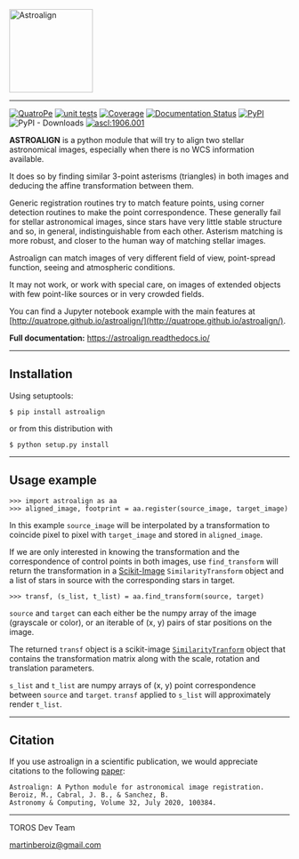 <img src="docs/aa_bw.jpg" height="150" alt="Astroalign"/>

***

[![QuatroPe](https://img.shields.io/badge/QuatroPe-Applications-1c5896)](https://quatrope.github.io/)
[![unit tests](https://github.com/quatrope/astroalign/actions/workflows/aa-ci.yml/badge.svg?branch=master)](https://github.com/quatrope/astroalign/actions/workflows/aa-ci.yml)
[![Coverage](https://codecov.io/github/quatrope/astroalign/coverage.svg?branch=master)](https://codecov.io/github/quatrope/astroalign)
[![Documentation Status](https://readthedocs.org/projects/astroalign/badge/?version=latest)](http://astroalign.readthedocs.org/en/latest/?badge=latest)
[![PyPI](https://img.shields.io/pypi/v/astroalign)](https://pypi.org/project/astroalign/)
![PyPI - Downloads](https://img.shields.io/pypi/dm/astroalign)
[![ascl:1906.001](https://img.shields.io/badge/ascl-1906.001-blue.svg?colorB=262255)](http://ascl.net/1906.001)


**ASTROALIGN** is a python module that will try to align two stellar astronomical images, especially when there is no WCS information available.

It does so by finding similar 3-point asterisms (triangles) in both images and deducing the affine transformation between them.

Generic registration routines try to match feature points, using corner
detection routines to make the point correspondence.
These generally fail for stellar astronomical images, since stars have very
little stable structure and so, in general, indistinguishable from each other.
Asterism matching is more robust, and closer to the human way of matching stellar images.

Astroalign can match images of very different field of view, point-spread function, seeing and atmospheric conditions.

It may not work, or work with special care, on images of extended objects with few point-like sources or in very crowded fields.

You can find a Jupyter notebook example with the main features at [http://quatrope.github.io/astroalign/](http://quatrope.github.io/astroalign/).

**Full documentation:** https://astroalign.readthedocs.io/

***

## Installation

Using setuptools:

    $ pip install astroalign

or from this distribution with

    $ python setup.py install

***

## Usage example

    >>> import astroalign as aa
    >>> aligned_image, footprint = aa.register(source_image, target_image)

In this example `source_image` will be interpolated by a transformation to coincide pixel to pixel with `target_image` and stored in `aligned_image`.

If we are only interested in knowing the transformation and the correspondence of control points in both images, use `find_transform` will return the transformation in a [Scikit-Image](https://scikit-image.org/) `SimilarityTransform` object and a list of stars in source with the corresponding stars in target.

    >>> transf, (s_list, t_list) = aa.find_transform(source, target)

`source` and `target` can each either be the numpy array of the image (grayscale or color),
or an iterable of (x, y) pairs of star positions on the image.

The returned `transf` object is a scikit-image [`SimilarityTranform`](http://scikit-image.org/docs/dev/api/skimage.transform.html#skimage.transform.SimilarityTransform) object that contains the transformation matrix along with the scale, rotation and translation parameters.

`s_list` and `t_list` are numpy arrays of (x, y) point correspondence between `source` and `target`. `transf` applied to `s_list` will approximately render `t_list`.

***

## Citation

If you use astroalign in a scientific publication, we would appreciate citations to the following [paper](https://www.sciencedirect.com/science/article/pii/S221313372030038X):

    Astroalign: A Python module for astronomical image registration.
    Beroiz, M., Cabral, J. B., & Sanchez, B.
    Astronomy & Computing, Volume 32, July 2020, 100384.

***

TOROS Dev Team

<martinberoiz@gmail.com>
